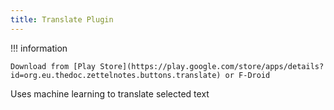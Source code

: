 ```yaml
---
title: Translate Plugin
---
```


!!! information

    Download from [Play Store](https://play.google.com/store/apps/details?id=org.eu.thedoc.zettelnotes.buttons.translate) or F-Droid


Uses machine learning to translate selected text